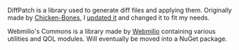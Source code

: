 DiffPatch is a library used to generate diff files and applying them.
Originally made by [Chicken-Bones](https://github.com/Chicken-Bones/DiffPatch), I [updated it](https://github.com/webmilio/DiffPatch) and changed it to fit my needs.

Webmilio's Commons is a library made by [Webmilio](https://github.com/webmilio/WebmiliosCommons) containing various utilities and QOL modules.
Will eventually be moved into a NuGet package.